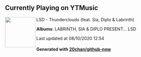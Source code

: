 ## Currently Playing on YTMusic

[<img align="left" width="100" src="https://lh3.googleusercontent.com/Jiq-5qO-KBWYZLy72MgE-c_iZBbyBsIQcZPmuthiMsLpTWOxD_yNlrsyjeblNmuhphc1g6EXZtOZQ6JY">](https://music.youtube.com/channel/UCsXKPFouKx7giAFRheB-G7A)

LSD - Thunderclouds (feat. Sia, Diplo & Labrinth)

**Albums**: LABRINTH, SIA & DIPLO PRESENT... LSD

Last updated at 08/10/2020 12:54

#### Generated with [20chan/github-now](https://github.com/20chan/github-now)


<!--
**20chan/20chan** is a ✨ _special_ ✨ repository because its `README.md` (this file) appears on your GitHub profile.

Here are some ideas to get you started:

- 🔭 I’m currently working on ...
- 🌱 I’m currently learning ...
- 👯 I’m looking to collaborate on ...
- 🤔 I’m looking for help with ...
- 💬 Ask me about ...
- 📫 How to reach me: ...
- 😄 Pronouns: ...
- ⚡ Fun fact: ...
-->
